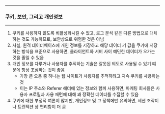 -----
### 쿠키, 보안, 그리고 개인정보
-----
1. 쿠키를 사용하지 않도록 비활성화시킬 수 있고, 로그 분석 같은 다른 방법으로 대체하는 것도 가능하므로, 보안상으로 위험한 것은 아님
2. 사실, 원격 데이터베이스에 개인 정보를 저장하고 해당 데이터 키 값을 쿠키에 저장하는 방식을 표준으로 사용하면, 클라이언트와 서버 사이 예민한 데이터가 오가는 것을 줄일 수 있음
3. 개인 정보를 다루거나 사용자를 추적하는 기술은 잘못된 의도로 사용될 수 있기 떄문에 항상 조심하는 것이 좋음
   - 가장 큰 오용 중 하나는 웹 사이트가 사용자를 추적하려고 지속 쿠키를 사용하는 것
   - 이는 IP 주소와 Referer 헤더에 있는 정보와 함께 사용하면, 마케팅 회사들은 사용자 프로필과 사용 패턴에 대해 꽤 정확한 데이터를 수집할 수 있음
4. 쿠키에 대한 부정적 여론이 많지만, 개인정보 및 그 정책에만 유의하면, 세션 조작이나 트랜잭션 상 편리함이 더 큼
